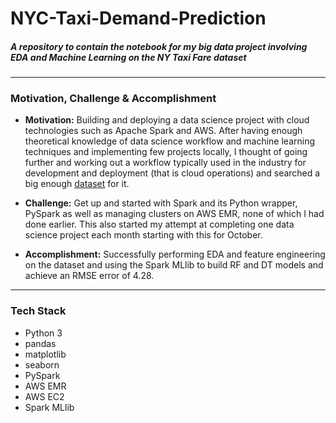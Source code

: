 # NYC-Taxi-Demand-Prediction
<h5>A repository to contain the notebook for my big data project involving EDA and Machine Learning on the NY Taxi Fare dataset</h5>

***
### Motivation, Challenge & Accomplishment

* **Motivation:** Building and deploying a data science project with cloud technologies such as Apache Spark and AWS. After having enough theoretical knowledge of data science 
workflow and machine learning techniques and implementing few projects locally, I thought of going further and working out a workflow typically used in the industry for development
and deployment (that is cloud operations) and searched a big enough [dataset](https://www.kaggle.com/c/new-york-city-taxi-fare-prediction) for it.

* **Challenge:** Get up and started with Spark and its Python wrapper, PySpark as well as managing clusters on AWS EMR, none of which I had done earlier. This also started my attempt
at completing one data science project each month starting with this for October.

* **Accomplishment:** Successfully performing EDA and feature engineering on the dataset and using the Spark MLlib to build RF and DT models and achieve an RMSE error of 4.28. 

***

### Tech Stack

* Python 3
* pandas
* matplotlib
* seaborn
* PySpark
* AWS EMR
* AWS EC2
* Spark MLlib
